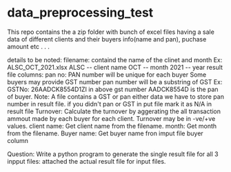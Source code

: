 # data_preprocessing_test

This repo contains the a zip folder with bunch of excel files having a sale data of different clients and their buyers info(name and pan), puchase amount etc . . .

details to be noted:
    filename: containd the name of the clinet and month 
        Ex: ALSC_OCT_2021.xlsx 
            ALSC -- client name
            OCT -- month
            2021 -- year
    result file columns:
        pan no:
            PAN number will be unique for each buyer
            Some buyers may provide GST number pan number will be a substring of GST
            Ex:
                GSTNo: 26AADCK8554D1ZI
                    in above gst number AADCK8554D is the pan of buyer.
                Note: A file contains a GST or pan either data we have to store pan number in result file.
            if you didn't pan or GST in put file mark it as N/A in result file
        Turnover:
            Calculate the turnover by aggerating the all transaction ammout made by each buyer for each client.
            Turnover may be in -ve/+ve values.
        client name:
            Get client name from the filename.
        month:
            Get month from the filename.
        Buyer name:
            Get buyer name fron imput file buyer column

Question:
    Write a python program to generate the single result file for all 3 inpput files:
    attached the actual result file for input files.


